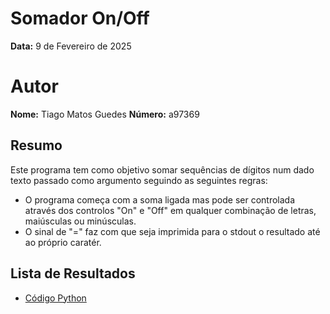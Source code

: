 # Somador On/Off
**Data:** 9 de Fevereiro de 2025

# Autor
**Nome:** Tiago Matos Guedes
**Número:** a97369

## Resumo
Este programa tem como objetivo somar sequências de dígitos num dado texto passado como argumento seguindo as seguintes regras:
- O programa começa com a soma ligada mas pode ser controlada através dos controlos "On" e "Off" em qualquer combinação de letras, maiúsculas ou minúsculas.
- O sinal de "=" faz com que seja imprimida para o stdout o resultado até ao próprio caratér.

## Lista de Resultados
- [Código Python](tpc1.py)